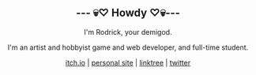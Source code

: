 <h2 align="center">--- 💀♡ Howdy ♡💀---</h2>
<p align="center">I'm Rodrick, your demigod.</p>
<p align="center">I'm an artist and hobbyist game and web developer, and full-time student.</p>
<p align="center"><a target="_blank" href="https://rodfireproductions.itch.io/">itch.io</a> | <a target="_blank" href="https://deadinsideartist.art/">personal site</a> | <a target="_blank" href="https://linktr.ee/rodfireproductions">linktree</a> | <a target="_blank" href="https://twitter.com/Rodfire8181">twitter</a></p>
